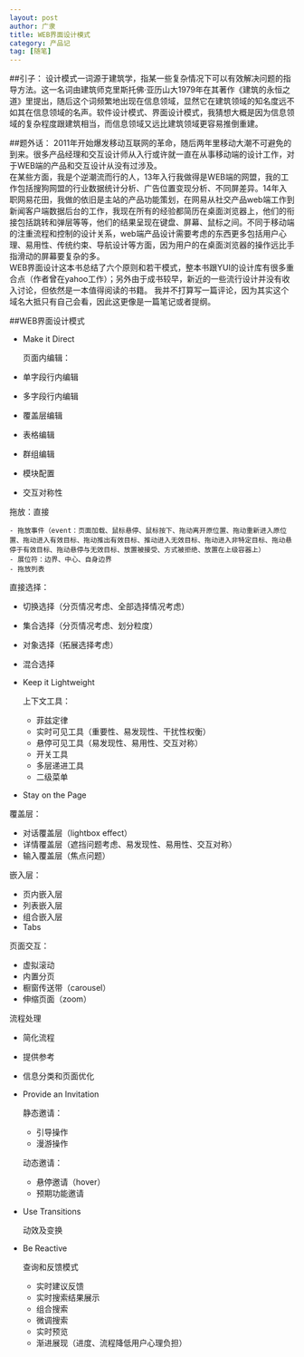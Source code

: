 ```yaml
---
layout: post
author: 广隶
title: WEB界面设计模式
category: 产品记
tag: [随笔]
---
```


##引子：
设计模式一词源于建筑学，指某一些复杂情况下可以有效解决问题的指导方法。这一名词由建筑师克里斯托佛·亚历山大1979年在其著作《建筑的永恒之道》里提出，随后这个词频繁地出现在信息领域，显然它在建筑领域的知名度远不如其在信息领域的名声。软件设计模式、界面设计模式，我猜想大概是因为信息领域的复杂程度跟建筑相当，而信息领域又远比建筑领域更容易推倒重建。

##题外话：
2011年开始爆发移动互联网的革命，随后两年里移动大潮不可避免的到来。很多产品经理和交互设计师从入行或许就一直在从事移动端的设计工作，对于WEB端的产品和交互设计从没有过涉及。  
在某些方面，我是个逆潮流而行的人，13年入行我做得是WEB端的网盟，我的工作包括搜狗网盟的行业数据统计分析、广告位置变现分析、不同屏差异。14年入职网易花田，我做的依旧是主站的产品功能策划，在网易从社交产品web端工作到新闻客户端数据后台的工作，我现在所有的经验都简历在桌面浏览器上，他们的衔接包括跳转和弹层等等，他们的结果呈现在键盘、屏幕、鼠标之间。不同于移动端的注重流程和控制的设计关系，web端产品设计需要考虑的东西更多包括用户心理、易用性、传统约束、导航设计等方面，因为用户的在桌面浏览器的操作远比手指滑动的屏幕要复杂的多。  
WEB界面设计这本书总结了六个原则和若干模式，整本书跟YUI的设计库有很多重合点（作者曾在yahoo工作）；另外由于成书较早，新近的一些流行设计并没有收入讨论，但依然是一本值得阅读的书籍。
我并不打算写一篇评论，因为其实这个域名大抵只有自己会看，因此这更像是一篇笔记或者提纲。

##WEB界面设计模式

- Make it Direct

  页面内编辑：
  
 - 单字段行内编辑
 - 多字段行内编辑
 - 覆盖层编辑
 - 表格编辑
 - 群组编辑
 - 模块配置
 - 交互对称性
 
 拖放：直接

	- 拖放事件（event：页面加载、鼠标悬停、鼠标按下、拖动离开原位置、拖动重新进入原位置、拖动进入有效目标、拖动推出有效目标、推动进入无效目标、拖动进入非特定目标、拖动悬停于有效目标、拖动悬停与无效目标、放置被接受、方式被拒绝、放置在上级容器上）
	- 展位符：边界、中心、自身边界
	- 拖放列表

  直接选择：
  - 切换选择（分页情况考虑、全部选择情况考虑）
  - 集合选择（分页情况考虑、划分粒度）
  - 对象选择（拓展选择考虑）
  - 混合选择

- Keep it Lightweight

  上下文工具：
  - 菲兹定律
  - 实时可见工具（重要性、易发现性、干扰性权衡）
  -  悬停可见工具（易发现性、易用性、交互对称）
  -  开关工具
  -  多层递进工具
  -  二级菜单

- Stay on the Page

 覆盖层：
 - 对话覆盖层（lightbox effect）
 - 详情覆盖层（遮挡问题考虑、易发现性、易用性、交互对称）
 - 输入覆盖层（焦点问题）

  嵌入层：
  - 页内嵌入层
  - 列表嵌入层
  - 组合嵌入层
  - Tabs

  页面交互：
   - 虚拟滚动
   - 内置分页
   - 橱窗传送带（carousel）
   - 伸缩页面（zoom）
   
  流程处理
   - 简化流程
   - 提供参考
   - 信息分类和页面优化
   
- Provide an Invitation

	静态邀请：
	- 引导操作
	- 漫游操作

	动态邀请：
	- 悬停邀请（hover）
	- 预期功能邀请
	 
- Use Transitions

	动效及变换
	
- Be Reactive

	查询和反馈模式
	- 实时建议反馈
	- 实时搜索结果展示
	- 组合搜索
	- 微调搜索
	- 实时预览
	- 渐进展现（进度、流程降低用户心理负担）
